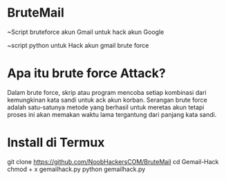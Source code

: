 # BruteMail
~Script bruteforce akun Gmail untuk hack akun Google

~script python untuk Hack akun gmail brute force

# Apa itu brute force Attack?
Dalam brute force, skrip atau program mencoba setiap kombinasi dari kemungkinan kata sandi
untuk ack akun korban. Serangan brute force adalah satu-satunya metode yang berhasil untuk meretas akun
tetapi proses ini akan memakan waktu lama tergantung dari panjang kata sandi.
# Install di Termux
git clone https://github.com/NoobHackersCOM/BruteMail
cd Gemail-Hack
chmod + x gemailhack.py
python gemailhack.py
